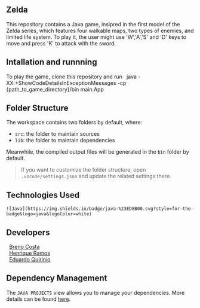 ## Zelda

This repository contains a Java game, insipred in the first model of the Zelda series, which features four walkable maps, two types of enemies, and limited life system. To play it, the user might use 'W','A','S' and 'D' keys to move and press 'K' to attack with the sword. 

## Intallation and runnning 
 To play the game, clone this repository and run 
&nbsp; java -XX:+ShowCodeDetailsInExceptionMessages -cp {path_to_game_directory}/bin main.App
## Folder Structure

The workspace contains two folders by default, where:

- `src`: the folder to maintain sources
- `lib`: the folder to maintain dependencies

Meanwhile, the compiled output files will be generated in the `bin` folder by default.

> If you want to customize the folder structure, open `.vscode/settings.json` and update the related settings there.

## Technologies Used
	![Java](https://img.shields.io/badge/java-%23ED8B00.svg?style=for-the-badge&logo=java&logoColor=white)

## Developers
 &nbsp; <a href= "https://github.com/jacckk7">Breno Costa</a>
  <br>
   &nbsp; <a href="https://www.linkedin.com/in/henrique-ramos-02b4151b0/">Henrique Ramos</a>
  <br>
   &nbsp; <a href="https://github.com/qrno">Eduardo Quirinio</a>

## Dependency Management

The `JAVA PROJECTS` view allows you to manage your dependencies. More details can be found [here](https://github.com/microsoft/vscode-java-dependency#manage-dependencies).
